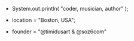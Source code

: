 - System.out.println( "coder, musician, author" );

- location = "Boston, USA";
- founder = "@timidusart & @soz6com"


<!---
jhanKarimov/jhanKarimov is a ✨ special ✨ repository because its `README.md` (this file) appears on your GitHub profile.
You can click the Preview link to take a look at your changes.
--->

